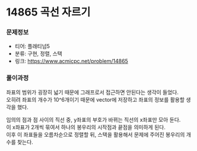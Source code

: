 # 14865 곡선 자르기

### 문제정보
- 티어: 플래티넘5
- 분류: 구현, 정렬, 스택
- 링크: https://www.acmicpc.net/problem/14865

### 풀이과정
좌표의 범위가 굉장히 넓기 때문에 그래프로서 접근하면 안된다는 생각이 들었다.  
오히려 좌표의 개수가 10^6개이기 때문에 vector에 저장하고 좌표의 정보를 활용할 생각을 했다.  
  
임의의 점과 점 사이의 직선 중, y좌표의 부호가 바뀌는 직선의 x좌표만 모아 둔다.  
이 x좌표가 2개씩 묶여서 하나의 봉우리의 시작점과 끝점을 의미하게 된다.  
이후 이 좌표들을 오름차순으로 정렬할 뒤, 스택을 활용해서 문제에 주어진 봉우리의 개수를 찾는다.  
